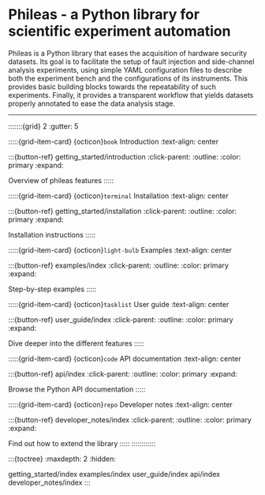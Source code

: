 # Phileas - a Python library for scientific experiment automation

Phileas is a Python library that eases the acquisition of hardware security
datasets. Its goal is to facilitate the setup of fault injection and
side-channel analysis experiments, using simple YAML configuration files to
describe both the experiment bench and the configurations of its instruments.
This provides basic building blocks towards the repeatability of such
experiments. Finally, it provides a transparent workflow that yields datasets
properly annotated to ease the data analysis stage.

-----

:::::::{grid} 2
:gutter: 5

:::::{grid-item-card} {octicon}`book` Introduction
:text-align: center

:::{button-ref} getting_started/introduction
:click-parent:
:outline:
:color: primary
:expand:

Overview of phileas features
:::::

:::::{grid-item-card} {octicon}`terminal` Installation
:text-align: center


:::{button-ref} getting_started/installation
:click-parent:
:outline:
:color: primary
:expand:

Installation instructions
:::::

:::::{grid-item-card} {octicon}`light-bulb` Examples
:text-align: center


:::{button-ref} examples/index
:click-parent:
:outline:
:color: primary
:expand:

Step-by-step examples
:::::


:::::{grid-item-card} {octicon}`tasklist` User guide
:text-align: center


:::{button-ref} user_guide/index
:click-parent:
:outline:
:color: primary
:expand:

Dive deeper into the different features
:::::

:::::{grid-item-card} {octicon}`code` API documentation
:text-align: center


:::{button-ref} api/index
:click-parent:
:outline:
:color: primary
:expand:

Browse the Python API documentation
:::::

:::::{grid-item-card} {octicon}`repo` Developer notes
:text-align: center

:::{button-ref} developer_notes/index
:click-parent:
:outline:
:color: primary
:expand:

Find out how to extend the library
:::::
::::::::::::

:::{toctree}
:maxdepth: 2
:hidden:

getting_started/index
examples/index
user_guide/index
api/index
developer_notes/index
:::
